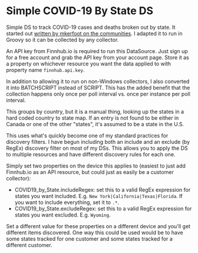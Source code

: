 # Simple COVID-19 By State DS
Simple DS to track COVID-19 cases and deaths broken out by state. It started out [written by mkerfoot on the communities](https://communities.logicmonitor.com/topic/5378-covid-19/). I adapted it to run in Groovy so it can be collected by any collector.

An API key from Finnhub.io is required to run this DataSource. Just sign up for a free account and grab the API key from your account page. Store it as a property on whichever resource you want the data applied to with property name `finnhub.api.key`.

In addition to allowing it to run on non-Windows collectors, I also converted it into BATCHSCRIPT instead of SCRIPT. This has the added benefit that the collection happens only once per poll interval vs. once per instance per poll interval.

This groups by country, but it is a manual thing, looking up the states in a hard coded country to state map. If an entry is not found to be either in Canada or one of the other "states", it's assumed to be a state in the U.S.

This uses what's quickly become one of my standard practices for discovery filters. I have begun including both an include and an exclude (by RegEx) discovery filter on most of my DSs. This allows you to apply the DS to multiple resources and have different discovery rules for each one.

Simply set two properties on the device this applies to (easiest to just add Finnhub.io as an API resource, but could just as easily be a customer collector):
* COVID19_by_State.includeRegex: set this to a valid RegEx expression for states you want included. E.g. `New York|California|Texas|Florida`. If you want to include everything, set it to `.*`.
* COVID19_by_State.excludeRegex: set this to a valid RegEx expression for states you want excluded. E.g. `Wyoming`.

Set a different value for these properties on a different device and you'll get different items discovered. One way this could be used would be to have some states tracked for one customer and some states tracked for a different customer.
